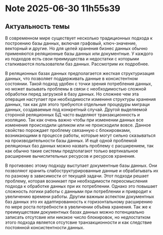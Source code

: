 Note 2025-06-30 11h55s39
========================

## Актуальность темы
В современном мире существует несколько традиционных подхода к построению базы данных, включая графовый, ключ-значение, векторный и другие. Но для целей хранения бизнес данных обычно применяются реляционные базы данных или документные. У каждого из подходов есть свои преимущества и недостатки с которыми сталкиваются пользователи баз данных. Рассмотрим их подробнее.

В реляционных базах данных предполагается жесткая структуризация данных, что позволяет поддерживать данные в консистентном состоянии. Такой подход удобен с точки зрения потребления данных, но может вызывать проблемы в связи с необходимостью сложной обработки перед загрузкой в базу данных. Но сложнее чем эта операция наступает при необходимости измениня структуры хранения данных, так как для этого требуются отдельные процедуры миграци данных, создаваемые под конкретный случай. Другой выделяемой стороной реляционных БД часто выделяют транзакционность и изоляцию. Так как очень важно чтобы при изменении данных все изменения происходили целиком или не происходили вовсе. Данное свойство порождает проблему связанную с блокировками, возникающими в процессе работы, которые могут сильно сказываться на производительности базы данных. И ещё одной проблемой реляционых баз данных можно назвать проблему с расширением, так как обычно такие системы предполагают только вертикальное расширение вычислительных ресурсов и ресурсов хранения.

В противовес этому подходу выступает документные базы данных. Они позволяют хранить слабоструктурированные данные и обрабатывать их по разному в зависимости от текущей задачи. Этот подходи решает проблему, которая возникает при необходимости переосмысления подхода к обработке данных при их потреблении. Однако это повышает сложность логики работы с данными при потреблении и привродит к увеличению времени работы. Другим важным аспектом документных баз данных это их адаптированность к горизонтальному расширению по мере роста потребности в увеличении объёма хранения. Так же к преимуществам документных базах данных можно потенциально записать отсутсвие или никзкое число блокировок, но недлостатком этого подхода является отсутсвие транзакционности и как следствие постоянной консистентности данных.